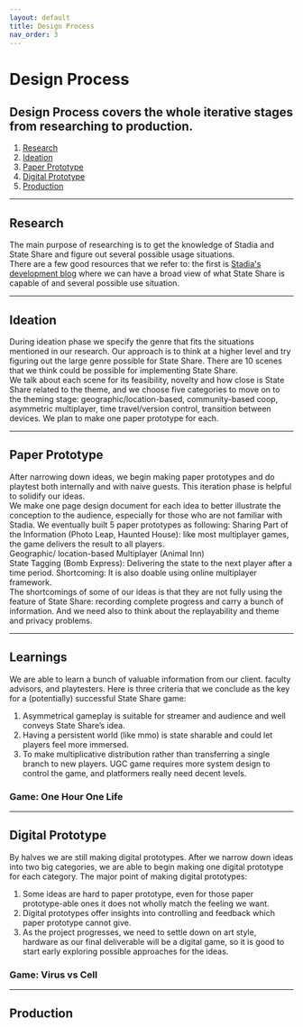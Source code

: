 ```yaml
---
layout: default
title: Design Process
nav_order: 3
---
```


# Design Process

## Design Process covers the whole iterative stages from researching to production.

1. [Research](#research)
2. [Ideation](#ideation)
3. [Paper Prototype](#paper-prototype)
4. [Digital Prototype](#digital-prototype)
5. [Production](#production)

---

## Research <a name="research"></a>

The main purpose of researching is to get the knowledge of Stadia and State Share and figure out several possible usage situations.<br>
There are a few good resources that we refer to: the first is [Stadia's development blog](https://stadia.dev/blog/the-magic-of-state-share-explained/) where we can have a broad view of what State Share is capable of and several possible use situation.

---

## Ideation <a name="ideation"></a>

During ideation phase we specify the genre that fits the situations mentioned in our research. Our approach is to think at a higher level and try figuring out the large genre possible for State Share. There are 10 scenes that we think could be possible for implementing State Share. <br>
We talk about each scene for its feasibility, novelty and how close is State Share related to the theme, and we choose five categories to move on to the theming stage: geographic/location-based, community-based coop, asymmetric multiplayer, time travel/version control, transition between devices. We plan to make one paper prototype for each.

---

## Paper Prototype <a name="paper-prototype"></a>

After narrowing down ideas, we begin making paper prototypes and do playtest both internally and with naive guests. This iteration phase is helpful to solidify our ideas.<br>
We make one page design document for each idea to better illustrate the conception to the audience, especially for those who are not familiar with Stadia. We eventually built 5 paper prototypes as following:
Sharing Part of the Information (Photo Leap, Haunted House): like most multiplayer games, the game delivers the result to all players.<br>
Geographic/ location-based Multiplayer (Animal Inn)<br>
State Tagging (Bomb Express): Delivering the state to the next player after a time period.
Shortcoming: It is also doable using online multiplayer framework.<br>
The shortcomings of some of our ideas is that they are not fully using the feature of State Share: recording complete progress and carry a bunch of information. And we need also to think about the replayability and theme and privacy problems.

---
## Learnings

We are able to learn a bunch of valuable information from our client. faculty advisors, and playtesters. Here is three criteria that we conclude as the key for a (potentially) successful State Share game:

1. Asymmetrical gameplay is suitable for streamer and audience and well conveys State Share’s idea.
2. Having a persistent world (like mmo) is state sharable and could let players feel more immersed.
3. To make multiplicative distribution rather than transferring a single branch to new players.
   UGC game requires more system design to control the game, and platformers really need decent levels.

### Game: One Hour One Life

---

## Digital Prototype <a name="digital-prototype"></a>

By halves we are still making digital prototypes. After we narrow down ideas into two big categories, we are able to begin making one digital prototype for each category. The major point of making digital prototypes:<br>

1.  Some ideas are hard to paper prototype, even for those paper prototype-able ones it does not wholly match the feeling we want. <br>
2.  Digital prototypes offer insights into controlling and feedback which paper prototype cannot give. <br>
3.  As the project progresses, we need to settle down on art style, hardware as our final deliverable will be a digital game, so it is good to start early exploring possible approaches for the ideas. <br>

### Game: Virus vs Cell

---

## Production <a name="production"></a>

